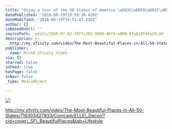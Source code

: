 ```yaml
---
title: "Enjoy a tour of the 50 States of America \uD83C\uDDFA\uD83C\uDDF8"
datePublished: '2016-08-19T19:59:30.420Z'
dateModified: '2016-08-19T19:51:47.216Z'
author: []
isBasedOnUrl: ''
sourcePath: _posts/2016-07-02-7977c265-9898-46f4-a898-0fab18fdfe20.md
description: >-
  http://my.xfinity.com/video/The-Most-Beautiful-Places-in-All-50-States/716303427933/Comcast/ELLE_Decor/?cid=cover_SF_BeautifulPlaces&tab=Lifestyle
publisher:
  name: RickO Xfinity Video
via: {}
starred: false
inFeed: true
hasPage: false
inNav: false
_type: MediaObject

---
```

![](https://the-grid-user-content.s3-us-west-2.amazonaws.com/9fddf601-7a06-480d-8bad-58b6829a9b75.jpg)

http://my.xfinity.com/video/The-Most-Beautiful-Places-in-All-50-States/716303427933/Comcast/ELLE\_Decor/?cid=cover\_SF\_BeautifulPlaces&tab=Lifestyle